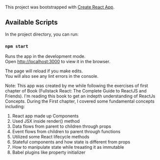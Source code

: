 This project was bootstrapped with [Create React App](https://github.com/facebook/create-react-app).

## Available Scripts

In the project directory, you can run:
### `npm start`

Runs the app in the development mode.<br>
Open [http://localhost:3000](http://localhost:3000) to view it in the browser.

The page will reload if you make edits.<br>
You will also see any lint errors in the console.

Note:
This app was created by me while following the exercises of first chapter of Book (Fullstack React: The Complete Guide to ReactJS and Friends).
I'm reading this book to get an indepth understanding of ReactJs Concepts.
During the First chapter,  I covered some fundamental concepts including:
1. React app made up Components
2. Used JSX inside render() method
3. Data flows from parent to children through props
4. Event flows from children to parent through functions
5. Utilized some React lifecycle methods
6. Stateful components and how state is different from props
7. How to manipulate state while treaating it as immutable
8. Babel plugins like property initializer
